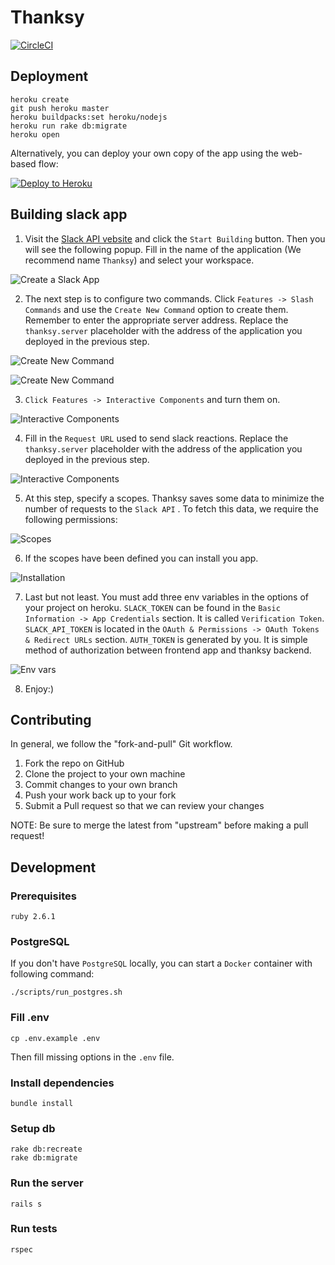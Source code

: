 # Thanksy

[![CircleCI](https://circleci.com/gh/tooploox/thanksy-server/tree/master.svg?style=svg&circle-token=785972e2d5ae5f788b329e1fb5172cc2ee5a4a07)](https://circleci.com/gh/tooploox/thanksy-server/tree/master)

## Deployment

    heroku create
    git push heroku master
    heroku buildpacks:set heroku/nodejs
    heroku run rake db:migrate
    heroku open


Alternatively, you can deploy your own copy of the app using the web-based flow:

[![Deploy to Heroku](https://www.herokucdn.com/deploy/button.png)](https://heroku.com/deploy)

## Building slack app

1. Visit the [Slack API vebsite](https://api.slack.com/) and click the `Start Building` button.
Then you will see the following popup. Fill in the name of the application (We recommend name `Thanksy`) and select your workspace.

![Create a Slack App](./instruction/step1.png)

2. The next step is to configure two commands. Click `Features -> Slash Commands` and use the `Create New Command` option to create them.
Remember to enter the appropriate server address. Replace the `thanksy.server` placeholder with the address of the application you deployed in the previous step.

![Create New Command](./instruction/step2.png)

![Create New Command](./instruction/step3.png)

3. `Click Features -> Interactive Components` and turn them on.

![Interactive Components](./instruction/step4.png)

4. Fill in the `Request URL` used to send slack reactions. Replace the `thanksy.server` placeholder with the address of the application you deployed in the previous step.

![Interactive Components](./instruction/step5.png)

5. At this step, specify a scopes. Thanksy saves some data to minimize the number of requests to the `Slack API` . To fetch this data, we require the following permissions:

![Scopes](./instruction/step6.png)

6. If the scopes have been defined you can install you app.

![Installation](./instruction/step7.png)

7. Last but not least. You must add three env variables in the options of your project on heroku. `SLACK_TOKEN` can be found in the `Basic Information -> App Credentials` section. It is called `Verification Token`. `SLACK_API_TOKEN` is located in the `OAuth & Permissions -> OAuth Tokens & Redirect URLs` section. `AUTH_TOKEN` is generated by you. It is simple method of authorization between frontend app and thanksy backend.

![Env vars](./instruction/step8.png)

8. Enjoy:) 

## Contributing

In general, we follow the "fork-and-pull" Git workflow.

1. Fork the repo on GitHub
2. Clone the project to your own machine
3. Commit changes to your own branch
4. Push your work back up to your fork
5. Submit a Pull request so that we can review your changes

NOTE: Be sure to merge the latest from "upstream" before making a pull request!

## Development

### Prerequisites

    ruby 2.6.1

### PostgreSQL

If you don't have `PostgreSQL` locally, you can start a `Docker` container with following command:

    ./scripts/run_postgres.sh

### Fill .env

    cp .env.example .env

Then fill missing options in the `.env` file.

### Install dependencies

    bundle install

### Setup db

    rake db:recreate
    rake db:migrate

### Run the server

    rails s

### Run tests

    rspec
